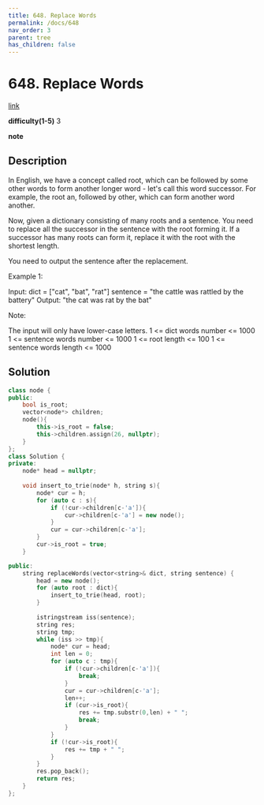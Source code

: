 ```yaml
---
title: 648. Replace Words
permalink: /docs/648
nav_order: 3
parent: tree
has_children: false
---
```

# 648. Replace Words
[link](https://leetcode.com/problems/replace-words/)

**difficulty(1-5)**
3

**note**

## Description
In English, we have a concept called root, which can be followed by some other words to form another longer word - let's call this word successor. For example, the root an, followed by other, which can form another word another.

Now, given a dictionary consisting of many roots and a sentence. You need to replace all the successor in the sentence with the root forming it. If a successor has many roots can form it, replace it with the root with the shortest length.

You need to output the sentence after the replacement.

Example 1:

Input: dict = ["cat", "bat", "rat"]
sentence = "the cattle was rattled by the battery"
Output: "the cat was rat by the bat"
 

Note:

The input will only have lower-case letters.
1 <= dict words number <= 1000
1 <= sentence words number <= 1000
1 <= root length <= 100
1 <= sentence words length <= 1000

## Solution
```c++
class node {
public:
    bool is_root;
    vector<node*> children;
    node(){
        this->is_root = false;
        this->children.assign(26, nullptr);
    }
};
class Solution {
private:
    node* head = nullptr;
    
    void insert_to_trie(node* h, string s){
        node* cur = h;
        for (auto c : s){
            if (!cur->children[c-'a']){
                cur->children[c-'a'] = new node();
            }
            cur = cur->children[c-'a'];
        }
        cur->is_root = true;
    }

public:
    string replaceWords(vector<string>& dict, string sentence) {
        head = new node();
        for (auto root : dict){
            insert_to_trie(head, root);
        }
        
        istringstream iss(sentence);
        string res;
        string tmp;
        while (iss >> tmp){
            node* cur = head;
            int len = 0;
            for (auto c : tmp){
                if (!cur->children[c-'a']){
                    break;
                }
                cur = cur->children[c-'a'];
                len++;
                if (cur->is_root){
                    res += tmp.substr(0,len) + " ";
                    break;
                }
            }
            if (!cur->is_root){
                res += tmp + " ";
            }
        }
        res.pop_back();
        return res;
    }
};
```